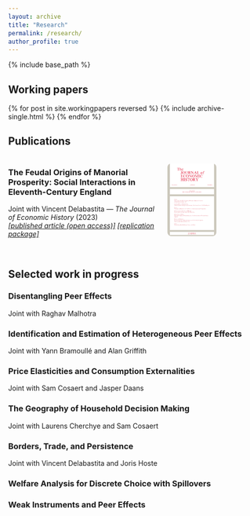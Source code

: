 ```yaml
---
layout: archive
title: "Research"
permalink: /research/
author_profile: true
---
```


  <style>
    .container {
      display: flex;
      align-items: center;
      justify-content: space-between;
      width: 125%;
      margin: 0 auto;
    }
    .text {
      flex: 1;
      padding-right: 20px;
    }
    .image {
      flex: 1;
    }
    img {
      max-width: 100px;
      height: auto;
      border-radius: 8px;
    }
  </style>




{% include base_path %}

<h2>Working papers</h2>
{% for post in site.workingpapers reversed %}
    {% include archive-single.html %}
{% endfor %}



<br>
<h2>Publications</h2>
  <div class="container">
    <div class="text">
      <h3 class="archive__item-title" itemprop="headline">The Feudal Origins of Manorial Prosperity: Social Interactions in Eleventh-Century England</h3>
      <p>Joint with Vincent Delabastita &mdash; <i>The Journal of Economic History</i> (2023) <br> 
        <a href="https://doi.org/10.1017/S0022050723000116"><i>[published article (open access)]</i></a> <a href="https://doi.org/10.3886/E184904V1"><i>[replication package]</i></a></p>
    </div>
    <div class="image">
      <img src="/images/JEH23.jpg" alt="Description of image">
    </div>
  </div>



  

<br>
<h2>Selected work in progress</h2>

<h3 class="archive__item-title" itemprop="headline">Disentangling Peer Effects</h3>
<p>Joint with Raghav Malhotra <br> </p>

<h3 class="archive__item-title" itemprop="headline">Identification and Estimation of Heterogeneous Peer Effects</h3>
<p>Joint with Yann Bramoullé and Alan Griffith <br> </p>

<h3 class="archive__item-title" itemprop="headline">Price Elasticities and Consumption Externalities</h3>
<p>Joint with Sam Cosaert and Jasper Daans <br> </p>

<h3 class="archive__item-title" itemprop="headline">The Geography of Household Decision Making</h3>
<p>Joint with Laurens Cherchye and Sam Cosaert <br> </p>

<h3 class="archive__item-title" itemprop="headline">Borders, Trade, and Persistence</h3>
<p>Joint with Vincent Delabastita and Joris Hoste <br> </p>

<h3 class="archive__item-title" itemprop="headline">Welfare Analysis for Discrete Choice with Spillovers </h3>

<h3 class="archive__item-title" itemprop="headline">Weak Instruments and Peer Effects </h3>
